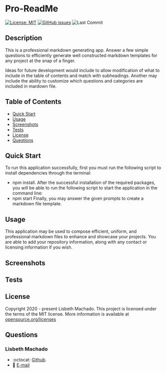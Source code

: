 # Pro-ReadMe

[![License: MIT](https://img.shields.io/badge/License-MIT-yellow.svg)](https://opensource.org/licenses/MIT)
[![GitHub issues](https://img.shields.io/github/issues/lisbethmachado/pro-readme)](https://github.com/lisbethmachado/pro-readme/issues)
![Last Commit](https://img.shields.io/github/last-commit/lisbethmachado/pro-readme)

## Description

This is a professional markdown generating app. Answer a few simple questions to efficiently generate well constructed markdown templates for any project at the snap of a finger.

Ideas for future development would include to allow modification of what to include in the table of contents and match with subheadings. Another may include the ability to customize which questions and categories are included in mardown file.

## Table of Contents    
* [Quick Start](#quick-start)
* [Usage](#usage)
* [Screenshots](#screenshots)
* [Tests](#tests)
* [License](#license)
* [Questions](#questions)  

## Quick Start
To run this application successfully, first you must run the following script to install dependencies through the terminal: 
- npm install.
After the successful installation of the required packages, you will be able to run the following script to start the application in the command line:
- npm start
Finally, you may answer the given prompts to create a markdown file template.

## Usage 
This application may be used to compose efficient, uniform, and professional markdown files to enhance and showcase your projects. You are able to add your repository information, along with any contact or licensing information if you wish.
      
## Screenshots

## Tests

## License
Copyright 2020 - present Lisbeth Machado.
This project is licensed under the terms of the MIT license. 
More information is available at [opensource.org/licenses](https://opensource.org/licenses/MIT)

## Questions
### Lisbeth Machado
* :octocat: [Github](http://www.github.com/lisbethmachado).
* 📧 [E-mail](mailto:lisbeth.webdev@gmail.com)
